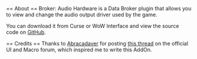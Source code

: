 == About ==
Broker: Audio Hardware is a Data Broker plugin that allows you to view and change the audio output driver used by the game.

You can download it from Curse or WoW Interface and view the source code on [GitHub](https://github.com/Choonster/Broker_AudioHardware/).

== Credits ==
Thanks to [Abracadaver](http://us.battle.net/wow/en/character/proudmoore/Abracadava/) for posting [this thread](http://us.battle.net/wow/en/forum/topic/11041995065) on the official UI and Macro forum, which inspired me to write this AddOn.